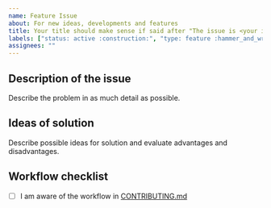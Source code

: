 ```yaml
---
name: Feature Issue
about: For new ideas, developments and features
title: Your title should make sense if said after "The issue is <your issue title>"
labels: ["status: active :construction:", "type: feature :hammer_and_wrench:"]
assignees: ""
---
```


## Description of the issue

Describe the problem in as much detail as possible.

## Ideas of solution

Describe possible ideas for solution and evaluate advantages and disadvantages.

## Workflow checklist

- [ ] I am aware of the workflow in [CONTRIBUTING.md](https://github.com/OpenEnergyPlatform/OpenTransportOntology/blob/production/CONTRIBUTING.md)
